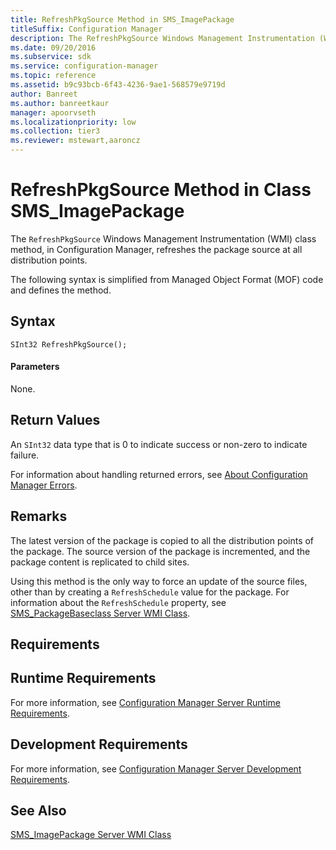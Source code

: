 ```yaml
---
title: RefreshPkgSource Method in SMS_ImagePackage
titleSuffix: Configuration Manager
description: The RefreshPkgSource Windows Management Instrumentation (WMI) class method, in Configuration Manager, refreshes the package source at all distribution points.
ms.date: 09/20/2016
ms.subservice: sdk
ms.service: configuration-manager
ms.topic: reference
ms.assetid: b9c93bcb-6f43-4236-9ae1-568579e9719d
author: Banreet
ms.author: banreetkaur
manager: apoorvseth
ms.localizationpriority: low
ms.collection: tier3
ms.reviewer: mstewart,aaroncz 
---
```

# RefreshPkgSource Method in Class SMS_ImagePackage
The `RefreshPkgSource` Windows Management Instrumentation (WMI) class method, in Configuration Manager, refreshes the package source at all distribution points.  

 The following syntax is simplified from Managed Object Format (MOF) code and defines the method.  

## Syntax  

```  
SInt32 RefreshPkgSource();  
```  

#### Parameters  
 None.  

## Return Values  
 An `SInt32` data type that is 0 to indicate success or non-zero to indicate failure.  

 For information about handling returned errors, see [About Configuration Manager Errors](../../../develop/core/understand/about-configuration-manager-errors.md).  

## Remarks  
 The latest version of the package is copied to all the distribution points of the package. The source version of the package is incremented, and the package content is replicated to child sites.  

 Using this method is the only way to force an update of the source files, other than by creating a `RefreshSchedule` value for the package. For information about the `RefreshSchedule` property, see [SMS_PackageBaseclass Server WMI Class](../../../develop/reference/core/servers/configure/sms_packagebaseclass-server-wmi-class.md).  

## Requirements  

## Runtime Requirements  
 For more information, see [Configuration Manager Server Runtime Requirements](../../../develop/core/reqs/server-runtime-requirements.md).  

## Development Requirements  
 For more information, see [Configuration Manager Server Development Requirements](../../../develop/core/reqs/server-development-requirements.md).  

## See Also  
 [SMS_ImagePackage Server WMI Class](../../../develop/reference/osd/sms_imagepackage-server-wmi-class.md)
